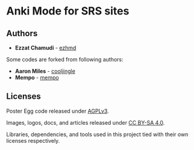 # Anki Mode for SRS sites

## Authors

* **Ezzat Chamudi** - [ezhmd](https://github.com/ezhmd)

Some codes are forked from following authors:

* **Aaron Miles** - [cooljingle](https://github.com/cooljingle)
* **Mempo** - [mempo](https://community.wanikani.com/u/mempo)

## Licenses

Poster Egg code released under [AGPLv3](http://www.gnu.org/licenses/agpl-3.0.html). 

Images, logos, docs, and articles released under [CC BY-SA 4.0](https://creativecommons.org/licenses/by-sa/4.0/). 

Libraries, dependencies, and tools used in this project tied with their own licenses respectively.
